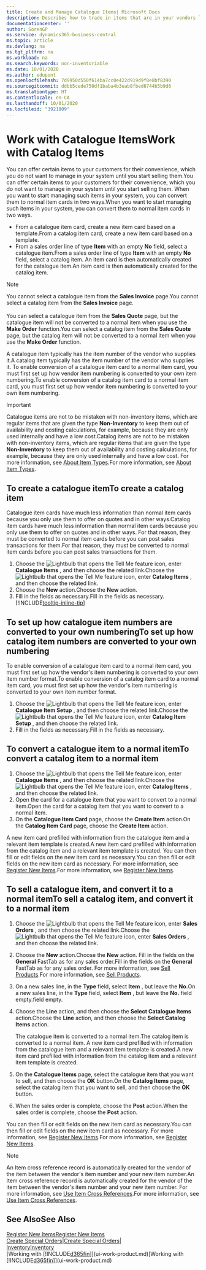 ```yaml
---
title: Create and Manage Catalogue Items| Microsoft Docs
description: Describes how to trade in items that are in your vendors list of items but not in your own list of items.
documentationcenter: ''
author: SorenGP
ms.service: dynamics365-business-central
ms.topic: article
ms.devlang: na
ms.tgt_pltfrm: na
ms.workload: na
ms.search.keywords: non-inventoriable
ms.date: 10/01/2020
ms.author: edupont
ms.openlocfilehash: 7d9950d550f614ba7cc0e422d919d9f8e8bf8390
ms.sourcegitcommit: ddbb5cede750df1baba4b3eab8fbed6744b5b9d6
ms.translationtype: HT
ms.contentlocale: en-CA
ms.lasthandoff: 10/01/2020
ms.locfileid: "3921809"
---
```

# <a name="work-with-catalog-items"></a><span data-ttu-id="43370-103">Work with Catalogue Items</span><span class="sxs-lookup"><span data-stu-id="43370-103">Work with Catalog Items</span></span>
<span data-ttu-id="43370-104">You can offer certain items to your customers for their convenience, which you do not want to manage in your system until you start selling them.</span><span class="sxs-lookup"><span data-stu-id="43370-104">You can offer certain items to your customers for their convenience, which you do not want to manage in your system until you start selling them.</span></span> <span data-ttu-id="43370-105">When you want to start managing such items in your system, you can convert them to normal item cards in two ways.</span><span class="sxs-lookup"><span data-stu-id="43370-105">When you want to start managing such items in your system, you can convert them to normal item cards in two ways.</span></span>

* <span data-ttu-id="43370-106">From a catalogue item card, create a new item card based on a template.</span><span class="sxs-lookup"><span data-stu-id="43370-106">From a catalog item card, create a new item card based on a template.</span></span>
* <span data-ttu-id="43370-107">From a sales order line of type **Item** with an empty **No** field, select a catalogue item.</span><span class="sxs-lookup"><span data-stu-id="43370-107">From a sales order line of type **Item** with an empty **No** field, select a catalog item.</span></span> <span data-ttu-id="43370-108">An item card is then automatically created for the catalogue item.</span><span class="sxs-lookup"><span data-stu-id="43370-108">An item card is then automatically created for the catalog item.</span></span>

> [!NOTE]  
> <span data-ttu-id="43370-109">You cannot select a catalogue item from the **Sales Invoice** page.</span><span class="sxs-lookup"><span data-stu-id="43370-109">You cannot select a catalog item from the **Sales Invoice** page.</span></span><br /><br />
> <span data-ttu-id="43370-110">You can select a catalogue item from the **Sales Quote** page, but the catalogue item will not be converted to a normal item when you use the **Make Order** function.</span><span class="sxs-lookup"><span data-stu-id="43370-110">You can select a catalog item from the **Sales Quote** page, but the catalog item will not be converted to a normal item when you use the **Make Order** function.</span></span>

<span data-ttu-id="43370-111">A catalogue item typically has the item number of the vendor who supplies it.</span><span class="sxs-lookup"><span data-stu-id="43370-111">A catalog item typically has the item number of the vendor who supplies it.</span></span> <span data-ttu-id="43370-112">To enable conversion of a catalogue item card to a normal item card, you must first set up how vendor item numbering is converted to your own item numbering.</span><span class="sxs-lookup"><span data-stu-id="43370-112">To enable conversion of a catalog item card to a normal item card, you must first set up how vendor item numbering is converted to your own item numbering.</span></span>   

> [!Important]
> <span data-ttu-id="43370-113">Catalogue items are not to be mistaken with non-inventory items, which are regular items that are given the type **Non-Inventory** to keep them out of availability and costing calculations, for example, because they are only used internally and have a low cost.</span><span class="sxs-lookup"><span data-stu-id="43370-113">Catalog items are not to be mistaken with non-inventory items, which are regular items that are given the type **Non-Inventory** to keep them out of availability and costing calculations, for example, because they are only used internally and have a low cost.</span></span> <span data-ttu-id="43370-114">For more information, see [About Item Types](inventory-about-item-types.md).</span><span class="sxs-lookup"><span data-stu-id="43370-114">For more information, see [About Item Types](inventory-about-item-types.md).</span></span>

## <a name="to-create-a-catalog-item"></a><span data-ttu-id="43370-115">To create a catalogue item</span><span class="sxs-lookup"><span data-stu-id="43370-115">To create a catalog item</span></span>
<span data-ttu-id="43370-116">Catalogue item cards have much less information than normal item cards because you only use them to offer on quotes and in other ways.</span><span class="sxs-lookup"><span data-stu-id="43370-116">Catalog item cards have much less information than normal item cards because you only use them to offer on quotes and in other ways.</span></span> <span data-ttu-id="43370-117">For that reason, they must be converted to normal item cards before you can post sales transactions for them.</span><span class="sxs-lookup"><span data-stu-id="43370-117">For that reason, they must be converted to normal item cards before you can post sales transactions for them.</span></span>

1. <span data-ttu-id="43370-118">Choose the ![Lightbulb that opens the Tell Me feature](media/ui-search/search_small.png "Tell me what you want to do") icon, enter **Catalogue Items** , and then choose the related link.</span><span class="sxs-lookup"><span data-stu-id="43370-118">Choose the ![Lightbulb that opens the Tell Me feature](media/ui-search/search_small.png "Tell me what you want to do") icon, enter **Catalog Items** , and then choose the related link.</span></span>
2. <span data-ttu-id="43370-119">Choose the **New** action.</span><span class="sxs-lookup"><span data-stu-id="43370-119">Choose the **New** action.</span></span>
3. <span data-ttu-id="43370-120">Fill in the fields as necessary.</span><span class="sxs-lookup"><span data-stu-id="43370-120">Fill in the fields as necessary.</span></span> [!INCLUDE[tooltip-inline-tip](includes/tooltip-inline-tip_md.md)]

## <a name="to-set-up-how-catalog-item-numbers-are-converted-to-your-own-numbering"></a><span data-ttu-id="43370-121">To set up how catalogue item numbers are converted to your own numbering</span><span class="sxs-lookup"><span data-stu-id="43370-121">To set up how catalog item numbers are converted to your own numbering</span></span>
<span data-ttu-id="43370-122">To enable conversion of a catalogue item card to a normal item card, you must first set up how the vendor's item numbering is converted to your own item number format.</span><span class="sxs-lookup"><span data-stu-id="43370-122">To enable conversion of a catalog item card to a normal item card, you must first set up how the vendor's item numbering is converted to your own item number format.</span></span>

1. <span data-ttu-id="43370-123">Choose the ![Lightbulb that opens the Tell Me feature](media/ui-search/search_small.png "Tell me what you want to do") icon, enter **Catalogue Item Setup** , and then choose the related link.</span><span class="sxs-lookup"><span data-stu-id="43370-123">Choose the ![Lightbulb that opens the Tell Me feature](media/ui-search/search_small.png "Tell me what you want to do") icon, enter **Catalog Item Setup** , and then choose the related link.</span></span>
2. <span data-ttu-id="43370-124">Fill in the fields as necessary.</span><span class="sxs-lookup"><span data-stu-id="43370-124">Fill in the fields as necessary.</span></span>

## <a name="to-convert-a-catalog-item-to-a-normal-item"></a><span data-ttu-id="43370-125">To convert a catalogue item to a normal item</span><span class="sxs-lookup"><span data-stu-id="43370-125">To convert a catalog item to a normal item</span></span>
1. <span data-ttu-id="43370-126">Choose the ![Lightbulb that opens the Tell Me feature](media/ui-search/search_small.png "Tell me what you want to do") icon, enter **Catalogue Items** , and then choose the related link.</span><span class="sxs-lookup"><span data-stu-id="43370-126">Choose the ![Lightbulb that opens the Tell Me feature](media/ui-search/search_small.png "Tell me what you want to do") icon, enter **Catalog Items** , and then choose the related link.</span></span>
2. <span data-ttu-id="43370-127">Open the card for a catalogue item that you want to convert to a normal item.</span><span class="sxs-lookup"><span data-stu-id="43370-127">Open the card for a catalog item that you want to convert to a normal item.</span></span>
3. <span data-ttu-id="43370-128">On the **Catalogue Item Card** page, choose the **Create Item** action.</span><span class="sxs-lookup"><span data-stu-id="43370-128">On the **Catalog Item Card** page, choose the **Create Item** action.</span></span>

<span data-ttu-id="43370-129">A new item card prefilled with information from the catalogue item and a relevant item template is created.</span><span class="sxs-lookup"><span data-stu-id="43370-129">A new item card prefilled with information from the catalog item and a relevant item template is created.</span></span> <span data-ttu-id="43370-130">You can then fill or edit fields on the new item card as necessary.</span><span class="sxs-lookup"><span data-stu-id="43370-130">You can then fill or edit fields on the new item card as necessary.</span></span> <span data-ttu-id="43370-131">For more information, see [Register New Items](inventory-how-register-new-items.md).</span><span class="sxs-lookup"><span data-stu-id="43370-131">For more information, see [Register New Items](inventory-how-register-new-items.md).</span></span>

## <a name="to-sell-a-catalog-item-and-convert-it-to-a-normal-item"></a><span data-ttu-id="43370-132">To sell a catalogue item, and convert it to a normal item</span><span class="sxs-lookup"><span data-stu-id="43370-132">To sell a catalog item, and convert it to a normal item</span></span>
1. <span data-ttu-id="43370-133">Choose the ![Lightbulb that opens the Tell Me feature](media/ui-search/search_small.png "Tell me what you want to do") icon, enter **Sales Orders** , and then choose the related link.</span><span class="sxs-lookup"><span data-stu-id="43370-133">Choose the ![Lightbulb that opens the Tell Me feature](media/ui-search/search_small.png "Tell me what you want to do") icon, enter **Sales Orders** , and then choose the related link.</span></span>
2. <span data-ttu-id="43370-134">Choose the **New** action.</span><span class="sxs-lookup"><span data-stu-id="43370-134">Choose the **New** action.</span></span> <span data-ttu-id="43370-135">Fill in the fields on the **General** FastTab as for any sales order.</span><span class="sxs-lookup"><span data-stu-id="43370-135">Fill in the fields on the **General** FastTab as for any sales order.</span></span> <span data-ttu-id="43370-136">For more information, see [Sell Products](sales-how-sell-products.md).</span><span class="sxs-lookup"><span data-stu-id="43370-136">For more information, see [Sell Products](sales-how-sell-products.md).</span></span>
3. <span data-ttu-id="43370-137">On a new sales line, in the **Type** field, select **Item** , but leave the **No.**</span><span class="sxs-lookup"><span data-stu-id="43370-137">On a new sales line, in the **Type** field, select **Item** , but leave the **No.**</span></span> <span data-ttu-id="43370-138">field empty.</span><span class="sxs-lookup"><span data-stu-id="43370-138">field empty.</span></span>
4. <span data-ttu-id="43370-139">Choose the **Line** action, and then choose the **Select Catalogue Items** action.</span><span class="sxs-lookup"><span data-stu-id="43370-139">Choose the **Line** action, and then choose the **Select Catalog Items** action.</span></span>

    <span data-ttu-id="43370-140">The catalogue item is converted to a normal item.</span><span class="sxs-lookup"><span data-stu-id="43370-140">The catalog item is converted to a normal item.</span></span> <span data-ttu-id="43370-141">A new item card prefilled with information from the catalogue item and a relevant item template is created.</span><span class="sxs-lookup"><span data-stu-id="43370-141">A new item card prefilled with information from the catalog item and a relevant item template is created.</span></span>
5. <span data-ttu-id="43370-142">On the **Catalogue Items** page, select the catalogue item that you want to sell, and then choose the **OK** button.</span><span class="sxs-lookup"><span data-stu-id="43370-142">On the **Catalog Items** page, select the catalog item that you want to sell, and then choose the **OK** button.</span></span>
6. <span data-ttu-id="43370-143">When the sales order is complete, choose the **Post** action.</span><span class="sxs-lookup"><span data-stu-id="43370-143">When the sales order is complete, choose the **Post** action.</span></span>

<span data-ttu-id="43370-144">You can then fill or edit fields on the new item card as necessary.</span><span class="sxs-lookup"><span data-stu-id="43370-144">You can then fill or edit fields on the new item card as necessary.</span></span> <span data-ttu-id="43370-145">For more information, see [Register New Items](inventory-how-register-new-items.md).</span><span class="sxs-lookup"><span data-stu-id="43370-145">For more information, see [Register New Items](inventory-how-register-new-items.md).</span></span>

> [!NOTE]  
>   <span data-ttu-id="43370-146">An Item cross reference record is automatically created for the vendor of the item between the vendor's item number and your new item number.</span><span class="sxs-lookup"><span data-stu-id="43370-146">An Item cross reference record is automatically created for the vendor of the item between the vendor's item number and your new item number.</span></span> <span data-ttu-id="43370-147">For more information, see [Use Item Cross References](inventory-how-use-item-cross-refs.md).</span><span class="sxs-lookup"><span data-stu-id="43370-147">For more information, see [Use Item Cross References](inventory-how-use-item-cross-refs.md).</span></span>

## <a name="see-also"></a><span data-ttu-id="43370-148">See Also</span><span class="sxs-lookup"><span data-stu-id="43370-148">See Also</span></span>
[<span data-ttu-id="43370-149">Register New Items</span><span class="sxs-lookup"><span data-stu-id="43370-149">Register New Items</span></span>](inventory-how-register-new-items.md)  
<span data-ttu-id="43370-150">[Create Special Orders](sales-how-to-create-special-orders.md)|</span><span class="sxs-lookup"><span data-stu-id="43370-150">[Create Special Orders](sales-how-to-create-special-orders.md)|</span></span>  
[<span data-ttu-id="43370-151">Inventory</span><span class="sxs-lookup"><span data-stu-id="43370-151">Inventory</span></span>](inventory-manage-inventory.md)  
<span data-ttu-id="43370-152">[Working with [!INCLUDE[d365fin](includes/d365fin_md.md)]](ui-work-product.md)</span><span class="sxs-lookup"><span data-stu-id="43370-152">[Working with [!INCLUDE[d365fin](includes/d365fin_md.md)]](ui-work-product.md)</span></span>
